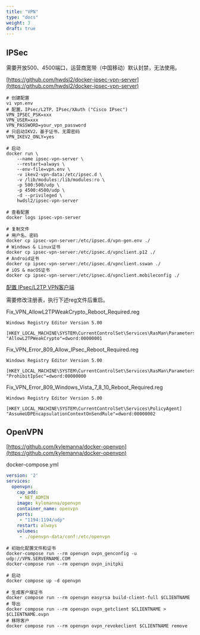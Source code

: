 ```yaml
---
title: "VPN"
type: "docs"
weight: 3
draft: true
---
```


## IPSec

需要开放500、4500端口，运营商宽带（中国移动）默认封禁，无法使用。

[https://github.com/hwdsl2/docker-ipsec-vpn-server](https://github.com/hwdsl2/docker-ipsec-vpn-server)

```shell
# 创建配置
vi vpn.env
# 配置，IPsec/L2TP、IPsec/XAuth ("Cisco IPsec")
VPN_IPSEC_PSK=xxx
VPN_USER=xxx
VPN_PASSWORD=your_vpn_password
# 只启动IKV2，基于证书，无需密码
VPN_IKEV2_ONLY=yes
```

```shell
# 启动
docker run \
    --name ipsec-vpn-server \
    --restart=always \
    --env-file=vpn.env \
    -v ikev2-vpn-data:/etc/ipsec.d \
    -v /lib/modules:/lib/modules:ro \
    -p 500:500/udp \
    -p 4500:4500/udp \
    -d --privileged \
    hwdsl2/ipsec-vpn-server

# 查看配置
docker logs ipsec-vpn-server

# 复制文件
# 用户名、密码
docker cp ipsec-vpn-server:/etc/ipsec.d/vpn-gen.env ./
# Windows & Linux证书
docker cp ipsec-vpn-server:/etc/ipsec.d/vpnclient.p12 ./
# Android证书
docker cp ipsec-vpn-server:/etc/ipsec.d/vpnclient.sswan ./
# iOS & macOS证书
docker cp ipsec-vpn-server:/etc/ipsec.d/vpnclient.mobileconfig ./
```

[配置 IPsec/L2TP VPN客户端](https://github.com/hwdsl2/setup-ipsec-vpn/blob/master/docs/clients-zh.md)

需要修改注册表，执行下述reg文件后重启。

Fix_VPN_AllowL2TPWeakCrypto_Reboot_Required.reg

```text
Windows Registry Editor Version 5.00

[HKEY_LOCAL_MACHINE\SYSTEM\CurrentControlSet\Services\RasMan\Parameters]
"AllowL2TPWeakCrypto"=dword:00000001

```

Fix_VPN_Error_809_Allow_IPsec_Reboot_Required.reg

```text
Windows Registry Editor Version 5.00

[HKEY_LOCAL_MACHINE\SYSTEM\CurrentControlSet\Services\RasMan\Parameters]
"ProhibitIpSec"=dword:00000000

```

Fix_VPN_Error_809_Windows_Vista_7_8_10_Reboot_Required.reg

```text
Windows Registry Editor Version 5.00

[HKEY_LOCAL_MACHINE\SYSTEM\CurrentControlSet\Services\PolicyAgent]
"AssumeUDPEncapsulationContextOnSendRule"=dword:00000002

```

## OpenVPN

[https://github.com/kylemanna/docker-openvpn](https://github.com/kylemanna/docker-openvpn)

docker-compose.yml

```yaml
version: '2'
services:
  openvpn:
    cap_add:
     - NET_ADMIN
    image: kylemanna/openvpn
    container_name: openvpn
    ports:
     - "1194:1194/udp"
    restart: always
    volumes:
     - ./openvpn-data/conf:/etc/openvpn
```

```shell
# 初始化配置文件和证书
docker-compose run --rm openvpn ovpn_genconfig -u udp://VPN.SERVERNAME.COM
docker-compose run --rm openvpn ovpn_initpki

# 启动
docker compose up -d openvpn

# 生成客户端证书
docker compose run --rm openvpn easyrsa build-client-full $CLIENTNAME
# 导出
docker compose run --rm openvpn ovpn_getclient $CLIENTNAME > $CLIENTNAME.ovpn
# 移除客户
docker compose run --rm openvpn ovpn_revokeclient $CLIENTNAME remove
```
